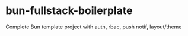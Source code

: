 # bun-fullstack-boilerplate
 Complete Bun template project with auth, rbac, push notif, layout/theme
